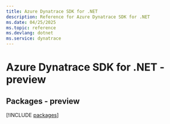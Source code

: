 ```yaml
---
title: Azure Dynatrace SDK for .NET
description: Reference for Azure Dynatrace SDK for .NET
ms.date: 04/25/2025
ms.topic: reference
ms.devlang: dotnet
ms.service: dynatrace
---
```

# Azure Dynatrace SDK for .NET - preview
## Packages - preview
[!INCLUDE [packages](dynatrace-index.md)]